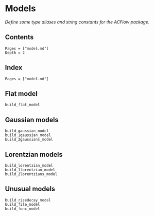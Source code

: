 # Models

*Define some type aliases and string constants for the ACFlow package.*

## Contents

```@contents
Pages = ["model.md"]
Depth = 2
```

## Index

```@index
Pages = ["model.md"]
```

## Flat model

```@docs
build_flat_model
```

## Gaussian models

```@docs
build_gaussian_model
build_1gaussian_model
build_2gaussians_model
```

## Lorentzian models

```@docs
build_lorentzian_model
build_1lorentzian_model
build_2lorentzians_model
```

## Unusual models

```@docs
build_risedecay_model
build_file_model
build_func_model
```
